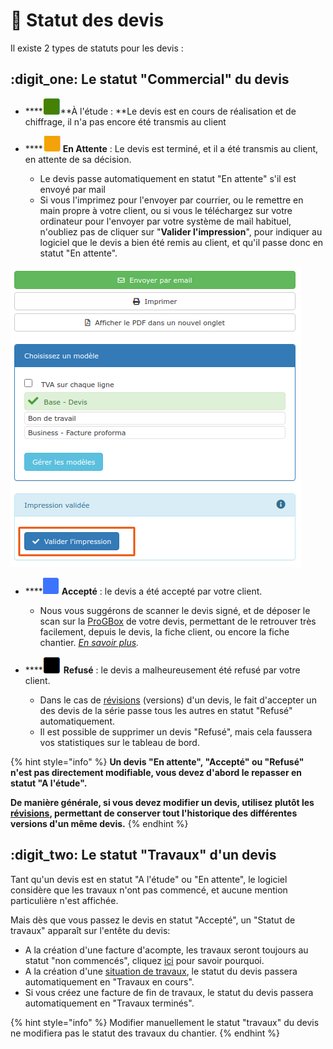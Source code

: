 # 📎 Statut des devis

Il existe 2 types de statuts pour les devis :

## :digit\_one: Le statut "Commercial" du devis



* ****![](../../.gitbook/assets/screenshot-1-.png)**À l'étude : **Le devis est en cours de réalisation et de chiffrage, il n'a pas encore été transmis au client



* ****![](../../.gitbook/assets/screenshot-1c-.png) **En Attente** : Le devis est terminé, et il a été transmis au client, en attente de sa décision.
  * Le devis passe automatiquement en statut "En attente" s'il est envoyé par mail
  * Si vous l'imprimez pour l'envoyer par courrier, ou le remettre en main propre à votre client, ou si vous le téléchargez sur votre ordinateur pour l'envoyer par votre système de mail habituel, n'oubliez pas de cliquer sur "**Valider l'impression**", pour indiquer au logiciel que le devis a bien été remis au client, et qu'il passe donc en statut "En attente".

![](../../.gitbook/assets/screenshot-29-.png)

* ****![](../../.gitbook/assets/screenshot-1b-.png) **Accepté** : le devis a été accepté par votre client.
  *   Nous vous suggérons de scanner le devis signé, et de déposer le scan sur la [ProGBox](../../les-plus-du-logiciel/progbox-archivage-de-documents.md) de votre devis, permettant de le retrouver très facilement, depuis le devis, la fiche client, ou encore la fiche chantier. [_En savoir plus_](../../les-plus-du-logiciel/progbox-archivage-de-documents.md#archivage-de-tous-vos-documents)_._


* ****![](../../.gitbook/assets/screenshot-1d-.png) **Refusé** : le devis a malheureusement été refusé par votre client.
  * Dans le cas de [révisions](revision-et-copie-de-devis.md#revision-de-devis) (versions) d'un devis, le fait d'accepter un des devis de la série passe tous les autres en statut "Refusé" automatiquement.
  * Il est possible de supprimer un devis "Refusé", mais cela faussera vos statistiques sur le tableau de bord.

{% hint style="info" %}
**Un devis "En attente", "Accepté" ou "Refusé" n'est pas directement modifiable, vous devez d'abord le repasser en statut "A l'étude".**

**De manière générale, si vous devez modifier un devis, utilisez plutôt les **[**révisions**](revision-et-copie-de-devis.md#revision-de-devis)**, permettant de conserver tout l'historique des différentes versions d'un même devis.**
{% endhint %}

## :digit\_two: Le statut "Travaux" d'un devis

Tant qu'un devis est en statut "A l'étude" ou "En attente", le logiciel considère que les travaux n'ont pas commencé, et aucune mention particulière n'est affichée.

Mais dès que vous passez le devis en statut "Accepté", un "Statut de travaux" apparaît sur l'entête du devis:

* &#x20;A la création d'une facture d'acompte, les travaux seront toujours au statut "non commencés", cliquez [ici](../les-factures/la-facture-dacompte.md#ne-pas-confondre-facture-dacompte-et-facture-davancement-situation-de-travaux) pour savoir pourquoi.
* A la création d'une [situation de travaux](../les-factures/situation-de-travaux.md), le statut du devis passera automatiquement en "Travaux en cours".
* Si vous créez une facture de fin de travaux, le statut du devis passera automatiquement en "Travaux terminés".

{% hint style="info" %}
Modifier manuellement le statut "travaux" du devis ne modifiera pas le statut des travaux du chantier.
{% endhint %}
